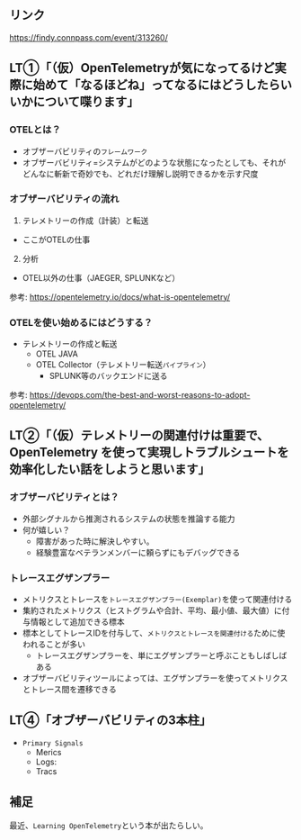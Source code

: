 ## リンク

https://findy.connpass.com/event/313260/

## LT①「（仮）OpenTelemetryが気になってるけど実際に始めて「なるほどね」ってなるにはどうしたらいいかについて喋ります」	

### OTELとは？

- オブザーバビリティの`フレームワーク`
- オブザーバビリティ=システムがどのような状態になったとしても、それがどんなに斬新で奇妙でも、どれだけ理解し説明できるかを示す尺度

### オブザーバビリティの流れ

1. テレメトリーの作成（計装）と転送
- ここがOTELの仕事
2. 分析
- OTEL以外の仕事（JAEGER, SPLUNKなど）

参考: https://opentelemetry.io/docs/what-is-opentelemetry/

### OTELを使い始めるにはどうする？

- テレメトリーの作成と転送
    - OTEL JAVA
    - OTEL Collector（テレメトリー転送`パイプライン`）
        - SPLUNK等のバックエンドに送る

参考: https://devops.com/the-best-and-worst-reasons-to-adopt-opentelemetry/


## LT②「（仮）テレメトリーの関連付けは重要で、OpenTelemetry を使って実現しトラブルシュートを効率化したい話をしようと思います」	

### オブザーバビリティとは？

- 外部シグナルから推測されるシステムの状態を推論する能力
- 何が嬉しい？
    - 障害があった時に解決しやすい。
    - 経験豊富なベテランメンバーに頼らずにもデバッグできる

### トレースエグザンプラー

- メトリクスとトレースを`トレースエグザンプラー(Exemplar)`を使って関連付ける
- 集約されたメトリクス（ヒストグラムや合計、平均、最小値、最大値）に付与情報として追加できる標本
- 標本としてトレースIDを付与して、`メトリクスとトレースを関連付ける`ために使われることが多い
    - トレースエグザンプラーを、単にエグザンプラーと呼ぶこともしばしばある
- オブザーバビリティツールによっては、エグザンプラーを使ってメトリクスとトレース間を遷移できる

## LT④「オブザーバビリティの3本柱」	

- `Primary Signals`
    - Merics
    - Logs:
    - Tracs


## 補足

最近、`Learning OpenTelemetry`という本が出たらしい。